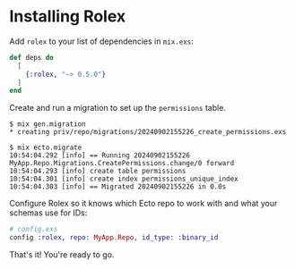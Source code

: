 # Installing Rolex

Add `rolex` to your list of dependencies in `mix.exs`:

```elixir
def deps do
  [
    {:rolex, "~> 0.5.0"}
  ]
end
```

Create and run a migration to set up the `permissions` table.

```shell
$ mix gen.migration
* creating priv/repo/migrations/20240902155226_create_permissions.exs

$ mix ecto.migrate
10:54:04.292 [info] == Running 20240902155226 MyApp.Repo.Migrations.CreatePermissions.change/0 forward
10:54:04.293 [info] create table permissions
10:54:04.301 [info] create index permissions_unique_index
10:54:04.303 [info] == Migrated 20240902155226 in 0.0s
```

Configure Rolex so it knows which Ecto repo to work with and what your schemas use for IDs:

```elixir
# config.exs
config :rolex, repo: MyApp.Repo, id_type: :binary_id
```

That's it! You're ready to go.
